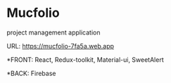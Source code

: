 # Mucfolio

project management application

URL: https://mucfolio-7fa5a.web.app

*FRONT: React, Redux-toolkit, Material-ui, SweetAlert

*BACK: Firebase